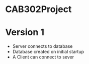 # CAB302Project
# Version 1 
- Server connects to database
- Database created on initial startup
- A Client can connect to sever 